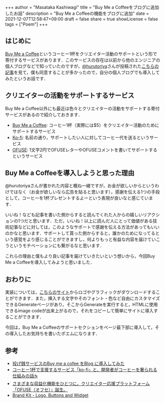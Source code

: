 +++
author = "Masataka Kashiwagi"
title = "Buy Me a Coffeeをブログに追加したお話"
description = "Buy Me a Coffeeの機能をブログに追加"
date = 2021-12-07T12:58:47+09:00
draft = false
share = true
showLicense = false
tags = ["Poem"]
+++

## はじめに
[Buy Me a Coffee](https://www.buymeacoffee.com/)というコーヒー1杯をクリエイター活動のサポートという形で寄付するサービスがあります．このサービスの存在は以前から他のエンジニアの個人ブログなどで知っていたのですが，[@hurutoriya](https://twitter.com/hurutoriya)さんが投稿された[こちらの記事](https://shunyaueta.com/posts/2021-12-04/)を見て，僕も同意することが多かったので，自分の個人ブログでも導入してみたというお話です．

## クリエイターの活動をサポートするサービス
Buy Me a Coffee以外にも最近は色々とクリエイターの活動をサポートする寄付サービスがあるので紹介しておきます．
- [Buy Me a Coffee](https://www.buymeacoffee.com/): コーヒー1杯（実際には$5）をクリエイター活動のためにサポートするサービス
- [Ko-fi](https://ko-fi.com/): 名前の通り，サポートしたい人に対してコーヒー代を送るというサービス
- [OFUSE](https://ofuse.me/): 1文字2円でOFUSEレターやOFUSEコメントを書いてサポートするというサービス

## Buy Me a Coffeeを導入しようと思った理由
@hurutoriyaさんが書かれた内容と概ね一緒ですが，お金が欲しいからというわけではなく（お金が欲しいなら広告を貼ると思います），感謝を伝える1つの手段として，コーヒーを1杯プレゼントするよーという表現が良いなと感じています．

いいね！なども記事を書いた側からすると読んでくれた人からの嬉しいリアクションの1つだと思います．ただ，いいね！以上に読んだ人にとって価値がある技術記事などに対しては，このようなサポートで感謝を伝える方法があってもいいのかなと思います．サポートして貰った側からすると，誰かのためになってるという感覚をより感じることができますし，何よりもっと有益な内容を届けていこうというモチベーションにも繋がるなと思います．

これらの理由と僕もより良い記事を届けていきたいという想いから，今回Buy Me a Coffeeを導入してみようと思いました．

## おわりに
実装については，[こちらのサイト](https://www.buymeacoffee.com/brand)からロゴやグラフィックがダウンロードすることができます．また，挿入する文字やそのフォント・色など自由にカスタマイズできるGenerateページがあり，そこからGenerateを実行すると，HTMLに使用できるimage codeが出来上がるので，それをコピーして簡単にサイトに導入することができます．

今回は，Buy Me a Coffeeのサポートセクションをページ最下部に導入して，その導入したお気持ちを書いたポエムになります．

## 参考
- [投げ銭サービスのBuy me a cofee をBlog に導入してみた](https://shunyaueta.com/posts/2021-12-04/)
- [コーヒー1杯で支援するサービス「ko-fi」と、開発者がコーヒーを奢られる仕組みの話&#x2615;](https://note.com/bissybissy/n/ncc99bf0d6379)
- [さまざまな収益化機能をひとつに。クリエイター応援プラットフォーム「OFUSE（オフセ）」誕生。](https://note.com/sozi_inc/n/na9d9753263a7)
- [Brand Kit - Logo, Buttons and Widget](https://www.buymeacoffee.com/brand)